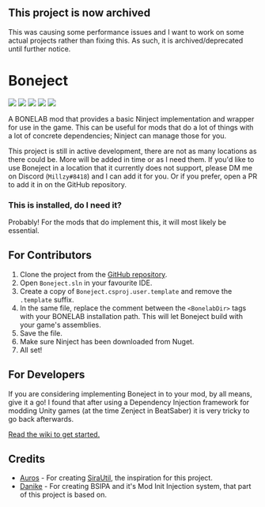 ## This project is now archived
This was causing some performance issues and I want to work on some actual projects rather than fixing this. As such, it is archived/deprecated until further notice.

# Boneject

[![](https://img.shields.io/badge/Source-Boneject-informational?style=for-the-badge&logo=GitHub)](https://github.com/MillzyDev/Boneject)
[![](https://img.shields.io/github/v/release/MillzyDev/Boneject?style=for-the-badge)](https://github.com/MillzyDev/Boneject/releases/latest)
[![](https://img.shields.io/github/license/MillzyDev/Boneject?style=for-the-badge)](https://github.com/MillzyDev/Boneject/blob/master/LICENSE)
[![](https://img.shields.io/badge/Donate-Ko--fi-FF5E5B?style=for-the-badge&logo=Ko-fi)](https://ko-fi.com/millzy)
[![](https://img.shields.io/badge/dynamic/json?color=informational&label=Downloads&query=%24.total_downloads&suffix=%20&url=https%3A%2F%2Fthunderstore.io%2Fapi%2Fexperimental%2Fpackage%2FMillzy%2FBoneject%2F&style=for-the-badge)](https://github.com/MillzyDev/Boneject)

A BONELAB mod that provides a basic Ninject implementation and wrapper for use in the game. This can be useful for mods
that do a lot of things with a lot of concrete dependencies; Ninject can manage those for you.

This project is still in active development, there are not as many locations as there could be. More will be added in
time or as I need them. If you'd like to use Boneject in a location that it currently does not support, please DM me on
Discord (`Millzy#8418`) and I can add it for you. Or if you prefer, open a PR to add it in on the GitHub repository.

### This is installed, do I need it?

Probably! For the mods that do implement this, it will most likely be essential.

## For Contributors

1. Clone the project from the [GitHub repository](https://github.com/MillzyDev/Boneject).
2. Open `Boneject.sln` in your favourite IDE.
3. Create a copy of `Boneject.csproj.user.template` and remove the `.template` suffix.
4. In the same file, replace the comment between the `<BonelabDir>` tags with your BONELAB installation path. This will
   let Boneject build with your game's assemblies.
5. Save the file.
6. Make sure Ninject has been downloaded from Nuget.
7. All set!

## For Developers

If you are considering implementing Boneject in to your mod, by all means, give it a go! I found that after using a
Dependency Injection framework for modding Unity games (at the time Zenject in BeatSaber) it is very tricky to go back
afterwards.

[Read the wiki to get started.](https://github.com/MillzyDev/Boneject/wiki)

## Credits

* [Auros](https://github.com/Auros) - For creating [SiraUtil](https://github.com/Auros/SiraUtil), the inspiration for
  this project.
* [Danike]() - For creating BSIPA and it's Mod Init Injection system, that part of this project is based on.
